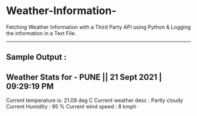 # Weather-Information-
Fetching  Weather Information with a Third Party API using Python &amp; Logging the information in a Text File.

-----------------------------------------------------------------------------------------------------------------------------------------------------------------------------------



Sample Output :
-------------------------------------------------------------
Weather Stats for - PUNE  || 21 Sept 2021 | 09:29:19 PM
-------------------------------------------------------------
Current temperature is: 21.09 deg C
Current weather desc  : Partly cloudy
Current Humidity      : 95 %
Current wind speed    : 8 kmph


